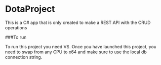 # DotaProject
This is a C# app that is only created to make a REST API with the CRUD operations


###To run 

To run this project you need VS. Once you have launched this project, you need to swap from any CPU to x64 and make sure to use the local db connection string. 
